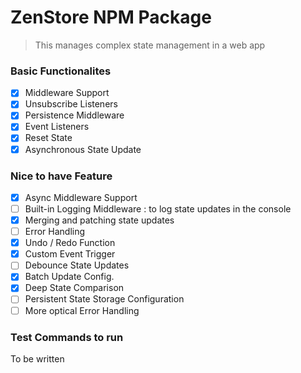 # ZenStore NPM Package 
> This manages complex state management in a web app

### Basic Functionalites
- [X]  Middleware Support 
- [X] Unsubscribe Listeners 
- [X] Persistence Middleware 
- [X] Event Listeners 
- [X] Reset State
- [X] Asynchronous State Update 

### Nice to have Feature 
- [X] Async Middleware Support
- [ ] Built-in Logging Middleware : to log state updates in the console
- [X] Merging and patching state updates 
- [ ] Error Handling
- [X] Undo / Redo Function 
- [X] Custom Event Trigger
- [ ] Debounce State Updates
- [X] Batch Update Config. 
- [X] Deep State Comparison
- [ ] Persistent State Storage Configuration 
- [ ] More optical Error Handling

### Test Commands to run

To be written